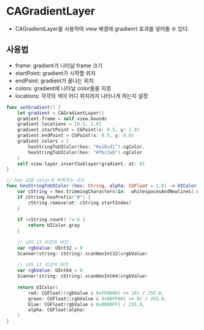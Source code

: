 # CAGradientLayer
- CAGradientLayer를 사용하여 view 배경에 gradienrt 효과를 넣어줄 수 있다.

## 사용법
- frame: gradient가 나타날 frame 크기
- startPoint: gradient가 시작할 위치
- endPoint: gradient가 끝나는 위치
- colors: gradient에 나타날 color들을 지정
- locations: 각각의 색이 어디 위치까지 나타나게 하는지 설정

```Swift
func setGradient() {
    let gradient = CAGradientLayer()
    gradient.frame = self.view.bounds
    gradient.locations = [0.5, 1.0]
    gradient.startPoint = CGPoint(x: 0.5, y: 1.0)
    gradient.endPoint = CGPoint(x: 0.5, y: 0.0)
    gradient.colors = [
        hexStringToUIColor(hex: "#a18cd1").cgColor,
        hexStringToUIColor(hex: "#fbc2eb").cgColor
    ]
    self.view.layer.insertSublayer(gradient, at: 0)
}

// hex 값을 color로 바꿔주는 코드
func hexStringToUIColor (hex: String, alpha: CGFloat = 1.0) -> UIColor {
    var cString = hex.trimmingCharacters(in: .whitespacesAndNewlines).uppercased()
    if cString.hasPrefix("#") {
        cString.remove(at: cString.startIndex)
    }
    
    if (cString.count) != 6 {
        return UIColor.gray
    }
    
    // iOS 13 미만의 버전
    var rgbValue: UInt32 = 0
    Scanner(string: cString).scanHexInt32(&rgbValue)
    
    // iOS 13 이상의 버전
    var rgbValue: UInt64 = 0
    Scanner(string: cString).scanHexInt64(&rgbValue)
    
    return UIColor(
        red: CGFloat((rgbValue & 0xFF0000) >> 16) / 255.0,
        green: CGFloat((rgbValue & 0x00FF00) >> 8) / 255.0,
        blue: CGFloat(rgbValue & 0x0000FF) / 255.0,
        alpha: CGFloat(alpha)
    )
}
```
